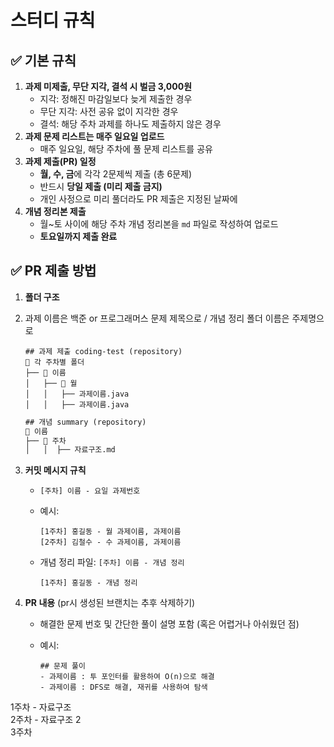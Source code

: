 # 스터디 규칙

## ✅ 기본 규칙

1. **과제 미제출, 무단 지각, 결석 시 벌금 3,000원**
    - 지각: 정해진 마감일보다 늦게 제출한 경우
    - 무단 지각: 사전 공유 없이 지각한 경우
    - 결석: 해당 주차 과제를 하나도 제출하지 않은 경우
2. **과제 문제 리스트는 매주 일요일 업로드**
    - 매주 일요일, 해당 주차에 풀 문제 리스트를 공유
3. **과제 제출(PR) 일정**
    - **월, 수, 금**에 각각 2문제씩 제출 (총 6문제)
    - 반드시 **당일 제출 (미리 제출 금지)**
    - 개인 사정으로 미리 풀더라도 PR 제출은 지정된 날짜에
4. **개념 정리본 제출**
    - 월~토 사이에 해당 주차 개념 정리본을 `md` 파일로 작성하여 업로드
    - **토요일까지 제출 완료**

## ✅ PR 제출 방법 

1. **폴더 구조**
2. 과제 이름은 백준 or 프로그래머스 문제 제목으로 / 개념 정리 폴더 이름은 주제명으로                                          
    
    ```
    ## 과제 제출 coding-test (repository)
    📂 각 주차별 폴더
    ├── 📂 이름
    │   ├── 📂 월
    │   │   ├── 과제이름.java
    │   │   ├── 과제이름.java
    ```
    
    ```html
    ## 개념 summary (repository)
    📂 이름 
    ├── 📂 주차
    │   │  ├── 자료구조.md
    ```
    
3. **커밋 메시지 규칙**
    - `[주차] 이름 - 요일 과제번호`
    - 예시:
        
        ```
        [1주차] 홍길동 - 월 과제이름, 과제이름
        [2주차] 김철수 - 수 과제이름, 과제이름
        ```
        
    - 개념 정리 파일: `[주차] 이름 - 개념 정리`
        
        ```
        [1주차] 홍길동 - 개념 정리
        ```
        
4. **PR 내용** (pr시 생성된 브랜치는 추후 삭제하기)
    - 해결한 문제 번호 및 간단한 풀이 설명 포함 (혹은 어렵거나 아쉬웠던 점)
    - 예시:
        
        ```
        ## 문제 풀이
        - 과제이름 : 투 포인터를 활용하여 O(n)으로 해결
        - 과제이름 : DFS로 해결, 재귀를 사용하여 탐색
        ```

  1주차 - 자료구조  
  2주차 - 자료구조 2  
  3주차  
